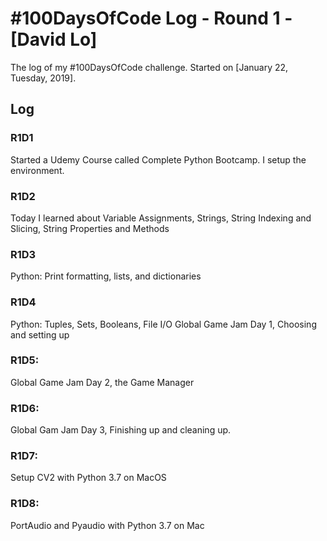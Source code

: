 # #100DaysOfCode Log - Round 1 - [David Lo]

The log of my #100DaysOfCode challenge. Started on [January 22, Tuesday, 2019].

## Log

### R1D1 
Started a Udemy Course called Complete Python Bootcamp. I setup the environment.

### R1D2
Today I learned about Variable Assignments, Strings, String Indexing and Slicing, String Properties and Methods

### R1D3
Python: Print formatting, lists, and dictionaries

### R1D4
Python: Tuples, Sets, Booleans, File I/O
Global Game Jam Day 1, Choosing and setting up

### R1D5:
Global Game Jam Day 2, the Game Manager

### R1D6:
Global Gam Jam Day 3, Finishing up and cleaning up.

### R1D7:
Setup CV2 with Python 3.7 on MacOS

### R1D8:
PortAudio and Pyaudio with Python 3.7 on Mac

